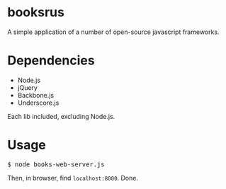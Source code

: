 booksrus
========

A simple application of a number of open-source javascript frameworks.


Dependencies
========

* Node.js
* jQuery
* Backbone.js
* Underscore.js

Each lib included, excluding Node.js.


Usage
========

<pre>
$ node books-web-server.js
</pre>

Then, in browser, find `localhost:8000`. Done.
